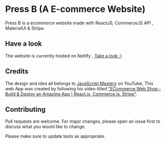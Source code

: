 # Press B (A E-commerce Website)

Press B is a ecommerce website made with ReactJS, CommerceJS API , MaterialUI & Stripe.

## Have a look

The website is currently hosted on Netlify , [Take a look :)](https://pressb.netlify.app/)

## Credits
The design and idea all belongs to [JavaScript Mastery](https://www.youtube.com/channel/UCmXmlB4-HJytD7wek0Uo97A) on YouTube, This web App was created by following his video titled ["ECommerce Web Shop - Build & Deploy an Amazing App | React.js, Commerce.js, Stripe"](https://www.youtube.com/watch?v=377AQ0y6LPA).

## Contributing
Pull requests are welcome. For major changes, please open an issue first to discuss what you would like to change.

Please make sure to update tests as appropriate.
